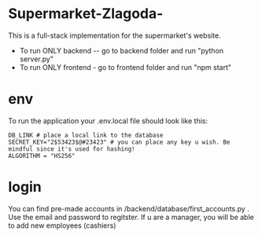# Supermarket-Zlagoda-
This is a full-stack implementation for the supermarket's website. 

<ul>
  <li>To run ONLY backend -- go to backend folder and run "python server.py"</li>
  <li>To run ONLY frontend - go to frontend folder and run "npm start" </li>
</ul>

# env
To run the application your .env.local file should look like this:

```
DB_LINK # place a local link to the database
SECRET_KEY="2$53423$@#23423" # you can place any key u wish. Be mindful since it's used for hashing!
ALGORITHM = "HS256"
```
# login 
You can find pre-made accounts in /backend/database/first_accounts.py . Use the email and password to regitster.
If u are a manager, you will be able to add new employees (cashiers)